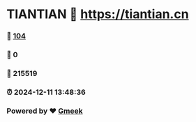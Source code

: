 # TIANTIAN :link: https://tiantian.cn 
### :page_facing_up: [104](https://tiantian.cn/tag.html) 
### :speech_balloon: 0 
### :hibiscus: 215519 
### :alarm_clock: 2024-12-11 13:48:36 
### Powered by :heart: [Gmeek](https://github.com/Meekdai/Gmeek)
